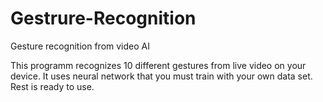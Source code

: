# Gestrure-Recognition
Gesture recognition from video AI

This programm recognizes 10 different gestures from live video on your device. 
It uses neural network that you must train with your own data set. 
Rest is ready to use.
